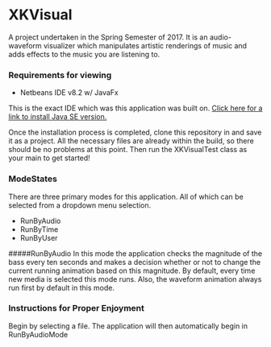 # XKVisual
A project undertaken in the Spring Semester of 2017.
It is an audio-waveform visualizer which manipulates artistic renderings of music and adds effects to the music you are listening to.

### Requirements for viewing

* Netbeans IDE v8.2 w/ JavaFx

This is the exact IDE which was this application was built on.  [Click here for a link to install Java SE version.](https://netbeans.org/downloads/)

Once the installation process is completed, clone this repository in and save it as a project.  All the necessary files are already
within the build, so there should be no problems at this point.  Then run the XKVisualTest class as your main to get started!

### ModeStates

There are three primary modes for this application.  All of which can be selected from a dropdown menu selection.
* RunByAudio
* RunByTime
* RunByUser

#####RunByAudio
In this mode the application checks the magnitude of the bass every ten seconds and makes a decision whether or not to change the current
running animation based on this magnitude.  By default, every time new media is selected this mode runs.  Also, the waveform animation always run first by default in this mode.

### Instructions for Proper Enjoyment

Begin by selecting a file.  The application will then automatically begin in RunByAudioMode
